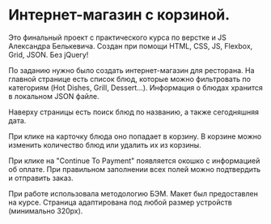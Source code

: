# Интернет-магазин с корзиной.

Это финальный проект с практического курса по верстке и JS Александра Белькевича.
Создан при помощи HTML, CSS, JS, Flexbox, Grid, JSON. Без jQuery!

По заданию нужно было создать интернет-магазин для ресторана. На главной странице есть список блюд, которые можно фильтровать по категориям (Hot Dishes, Grill, Dessert...). Информация о блюдах хранится в локальном JSON файле.

Наверху страницы есть поиск блюд по названию, а также сегодняшняя дата.

При клике на карточку блюда оно попадает в корзину. В корзине можно изменить количество блюд или удалить их из корзины.

При клике на "Continue To Payment" появляется окошко с информацией об оплате. При правильном заполнении всех полей можно подтвердить и отправить заказ.

При работе использовала методологию БЭМ. Макет был предоставлен на курсе. Страница адаптирована под любой размер устройств (минимально 320px).

